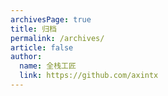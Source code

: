 ```yaml
---
archivesPage: true
title: 归档
permalink: /archives/
article: false
author: 
  name: 全栈工匠
  link: https://github.com/axintx
---
```


